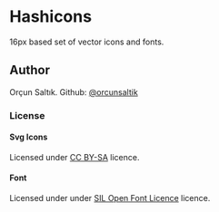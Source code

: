 # Hashicons

16px based set of vector icons and fonts.

## Author

Orçun Saltık. Github: [@orcunsaltik](https://github.com/orcunsaltik)

### License

#### Svg Icons

Licensed under
[CC BY-SA](http://creativecommons.org/licenses/by-sa/3.0/) licence.

#### Font

Licensed under under
[SIL Open Font Licence](http://scripts.sil.org/cms/scripts/page.php?item_id=OFL_web) licence.